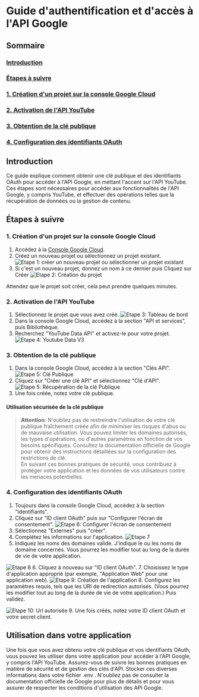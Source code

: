 # Guide d'authentification et d'accès à l'API Google

## Sommaire
### [Introduction](#introduction)
### [Étapes à suivre](#step)
### [1. Création d'un projet sur la console Google Cloud](#step-1)
### [2. Activation de l'API YouTube](#step-2)
### [3. Obtention de la clé publique](#step-3)
### [4. Configuration des identifiants OAuth](#step-4)

## <a id="introduction"></a>Introduction
Ce guide explique comment obtenir une clé publique et des identifiants OAuth pour accéder à l'API Google, en mettant l'accent sur l'API YouTube. Ces étapes sont nécessaires pour accéder aux fonctionnalités de l'API Google, y compris YouTube, et effectuer des opérations telles que la récupération de données ou la gestion de contenu.

## <a id="step"></a>Étapes à suivre

### <a id="step-1"></a>1. Création d'un projet sur la console Google Cloud

1. Accédez à la [Console Google Cloud](https://console.cloud.google.com/).
2. Créez un nouveau projet ou sélectionnez un projet existant.
![Etape 1: créer un nouveau projet ou sélectionner un projet existant](imgs/0001_nouveau_projet.png)
3. Si c'est un nouveau projet, donnez un nom à ce dernier puis Cliquez sur Créer
![Etape 2: Création du projet](imgs/0002_creation_projet.png)

Attendez que le projet soit créer, cela peut prendre quelques minutes.

### <a id="step-2"></a>2. Activation de l'API YouTube

1. Sélectionnez le projet que vous avez créé.
![Etape 3: Tableau de bord](imgs/0003_tableau_de_bord.png)
2. Dans la console Google Cloud, accédez à la section "API et services", puis Bibliothèque.
3. Recherchez "YouTube Data API" et activez-le pour votre projet.
![Etape 4: Youtube Data V3](imgs/0004_api_youtube.png)

### <a id="step-3"></a>3. Obtention de la clé publique

1. Dans la console Google Cloud, accédez à la section "Clés API".
![Etape 5: Clé Publique](imgs/0005_creation_identifiants.png)
2. Cliquez sur "Créer une clé API" et sélectionnez "Clé d'API".
![Etape 5: Récupération de la clé Publique](imgs/0006_cle_publique.png)
3. Une fois créée, notez votre clé publique.

#### Utilisation sécurisée de la clé publique

> <b>Attention:</b> N'oubliez pas de restreindre l'utilisation de votre clé publique fraîchement créée afin de minimiser les risques d'abus ou de mauvaise utilisation. Vous pouvez limiter les domaines autorisés, les types d'opérations, ou d'autres paramètres en fonction de vos besoins spécifiques. Consultez la documentation officielle de Google pour obtenir des instructions détaillées sur la configuration des restrictions de clé.  
> En suivant ces bonnes pratiques de sécurité, vous contribuez à protéger votre application et les données de vos utilisateurs contre les menaces potentielles.

### <a id="step-4"></a>4. Configuration des identifiants OAuth

1. Toujours dans la console Google Cloud, accédez à la section "Identifiants".
2. Cliquez sur "ID client OAuth" puis sur "Configurer l'écran de consentement".
![Etape 6: Configurer l'écran de consentement](imgs/0007_configurer_consentement.png)
3. Sélectionnez "Externes" puis "créer".
4. Complétez les informations sur l'application.
![Etape 7](imgs/0008_application.png)
5. Indiquez les noms des domaines valide. J'indique le ou les noms de domaine concernés. Vous pourrez les modifier tout au long de la durée de vie de votre application.

![Etape 8](imgs/0009_domaine.png)
6. Cliquez à nouveau sur "ID client OAuth".
7. Choisissez le type d'application approprié (par exemple, "Application Web" pour une application web).
![Etape 9: Création de l'application](imgs/0010_application_web.png)
8. Configurez les paramètres requis, tels que les URI de redirection autorisés. (Vous pourrez les modifier tout au long de la durée de vie de votre application.) Puis validez.

![Etape 10: Url autorisée](imgs/0010_url_autorisee.png)
9. Une fois créés, notez votre ID client OAuth et votre secret client.



## Utilisation dans votre application

Une fois que vous avez obtenu votre clé publique et vos identifiants OAuth, vous pouvez les utiliser dans votre application pour accéder à l'API Google, y compris l'API YouTube.
Assurez-vous de suivre les bonnes pratiques en matière de sécurité et de gestion des clés d'API.
Stocker ces diverses informations dans votre fichier .env .
N'oubliez pas de consulter la documentation officielle de Google pour plus de détails et pour vous assurer de respecter les conditions d'utilisation des API Google.
